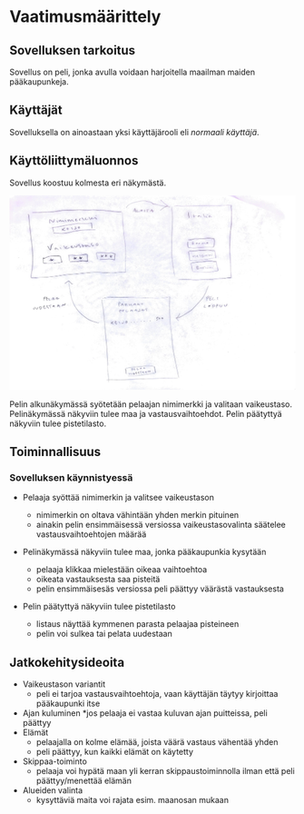 # Vaatimusmäärittely

## Sovelluksen tarkoitus

Sovellus on peli, jonka avulla voidaan harjoitella maailman maiden pääkaupunkeja.

## Käyttäjät

Sovelluksella on ainoastaan yksi käyttäjärooli eli *normaali käyttäjä*.

## Käyttöliittymäluonnos

Sovellus koostuu kolmesta eri näkymästä.

![Pelin näkymä](nakyma.png)

Pelin alkunäkymässä syötetään pelaajan nimimerkki ja valitaan vaikeustaso. Pelinäkymässä näkyviin tulee maa ja vastausvaihtoehdot. Pelin päätyttyä näkyviin tulee pistetilasto.


## Toiminnallisuus


### Sovelluksen käynnistyessä

* Pelaaja syöttää nimimerkin ja valitsee vaikeustason
    * nimimerkin on oltava vähintään yhden merkin pituinen
    * ainakin pelin ensimmäisessä versiossa vaikeustasovalinta säätelee vastausvaihtoehtojen määrää

* Pelinäkymässä näkyviin tulee maa, jonka pääkaupunkia kysytään
    * pelaaja klikkaa mielestään oikeaa vaihtoehtoa
    * oikeata vastauksesta saa pisteitä
    * pelin ensimmäisesäs versiossa peli päättyy väärästä vastauksesta

* Pelin päätyttyä näkyviin tulee pistetilasto
    * listaus näyttää kymmenen parasta pelaajaa pisteineen
    * pelin voi sulkea tai pelata uudestaan


## Jatkokehitysideoita

* Vaikeustason variantit
    * peli ei tarjoa vastausvaihtoehtoja, vaan käyttäjän täytyy kirjoittaa pääkaupunki itse
* Ajan kuluminen
    *jos pelaaja ei vastaa kuluvan ajan puitteissa, peli päättyy
* Elämät
    * pelaajalla on kolme elämää, joista väärä vastaus vähentää yhden
    * peli päättyy, kun kaikki elämät on käytetty
* Skippaa-toiminto
    * pelaaja voi hypätä maan yli kerran skippaustoiminnolla ilman että peli päättyy/menettää elämän
* Alueiden valinta
    * kysyttäviä maita voi rajata esim. maanosan mukaan
